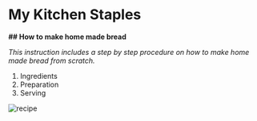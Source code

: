 # My Kitchen Staples


**## How to make home made bread**

*This instruction includes a step by step procedure on how to make home made bread from scratch.*
1. Ingredients
2. Preparation
3. Serving

![recipe](recipe.jpg)